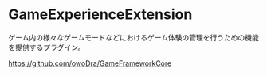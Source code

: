 # GameExperienceExtension
 ゲーム内の様々なゲームモードなどにおけるゲーム体験の管理を行うための機能を提供するプラグイン。

https://github.com/owoDra/GameFrameworkCore
